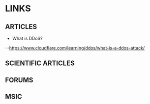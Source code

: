 # LINKS

## ARTICLES

* What is DDoS?

⋅⋅⋅https://www.cloudflare.com/learning/ddos/what-is-a-ddos-attack/

## SCIENTIFIC ARTICLES

## FORUMS 

## MSIC
